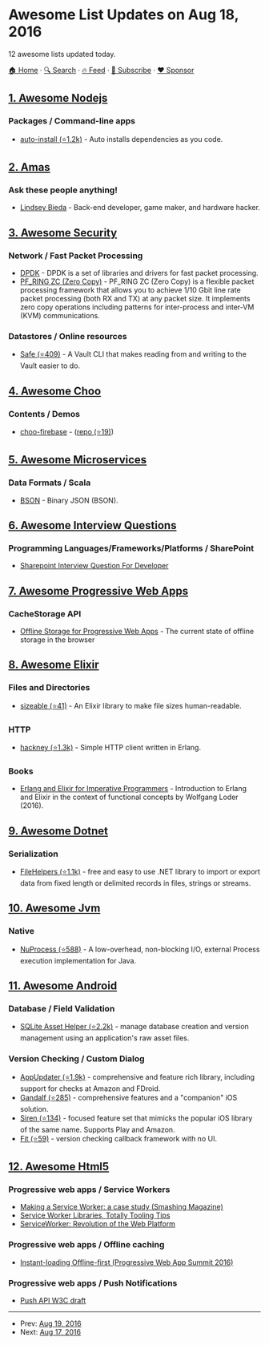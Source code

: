 # Awesome List Updates on Aug 18, 2016

12 awesome lists updated today.

[🏠 Home](/README.md) · [🔍 Search](https://www.trackawesomelist.com/search/) · [🔥 Feed](https://www.trackawesomelist.com/rss.xml) · [📮 Subscribe](https://trackawesomelist.us17.list-manage.com/subscribe?u=d2f0117aa829c83a63ec63c2f&id=36a103854c) · [❤️  Sponsor](https://github.com/sponsors/theowenyoung)



## [1. Awesome Nodejs](/content/sindresorhus/awesome-nodejs/README.md)

### Packages / Command-line apps

*   [auto-install (⭐1.2k)](https://github.com/siddharthkp/auto-install) - Auto installs dependencies as you code.

## [2. Amas](/content/sindresorhus/amas/README.md)

### Ask these people anything!

*   [Lindsey Bieda](https://github.com/lindseyb/ama) - Back-end developer, game maker, and hardware hacker.

## [3. Awesome Security](/content/sbilly/awesome-security/README.md)

### Network / Fast Packet Processing

*   [DPDK](http://dpdk.org/) - DPDK is a set of libraries and drivers for fast packet processing.
*   [PF\_RING ZC (Zero Copy)](http://www.ntop.org/products/packet-capture/pf_ring/pf_ring-zc-zero-copy/) - PF\_RING ZC (Zero Copy) is a flexible packet processing framework that  allows you to achieve 1/10 Gbit line rate packet processing (both RX and TX) at any packet size. It implements zero copy operations including patterns for inter-process and inter-VM (KVM) communications.

### Datastores / Online resources

*   [Safe (⭐409)](https://github.com/starkandwayne/safe) - A Vault CLI that makes reading from and writing to the Vault easier to do.

## [4. Awesome Choo](/content/choojs/awesome-choo/README.md)

### Contents / Demos

*   [choo-firebase](https://choo-firebase-2ec21.firebaseapp.com) - ([repo (⭐19)](https://github.com/mw222rs/choo-firebase))

## [5. Awesome Microservices](/content/mfornos/awesome-microservices/README.md)

### Data Formats / Scala

*   [BSON](http://bsonspec.org/) - Binary JSON (BSON).

## [6. Awesome Interview Questions](/content/DopplerHQ/awesome-interview-questions/README.md)

### Programming Languages/Frameworks/Platforms / SharePoint

*   [Sharepoint Interview Question For Developer](http://www.rajeshg.me/2013/05/sharepoint-developer-2010-interview.html)

## [7. Awesome Progressive Web Apps](/content/TalAter/awesome-progressive-web-apps/README.md)

### CacheStorage API

*   [Offline Storage for Progressive Web Apps](https://medium.com/@addyosmani/offline-storage-for-progressive-web-apps-70d52695513c) - The current state of offline storage in the browser

## [8. Awesome Elixir](/content/h4cc/awesome-elixir/README.md)

### Files and Directories

*   [sizeable (⭐41)](https://github.com/arvidkahl/sizeable) - An Elixir library to make file sizes human-readable.

### HTTP

*   [hackney (⭐1.3k)](https://github.com/benoitc/hackney) - Simple HTTP client written in Erlang.

### Books

*   [Erlang and Elixir for Imperative Programmers](https://leanpub.com/erlangandelixirforimperativeprogrammers) - Introduction to Erlang and Elixir in the context of functional concepts by Wolfgang Loder (2016).

## [9. Awesome Dotnet](/content/quozd/awesome-dotnet/README.md)

### Serialization

*   [FileHelpers (⭐1.1k)](https://github.com/MarcosMeli/FileHelpers) - free and easy to use .NET library to import or export data from fixed length or delimited records in files, strings or streams.

## [10. Awesome Jvm](/content/deephacks/awesome-jvm/README.md)

### Native

*   [NuProcess (⭐588)](https://github.com/brettwooldridge/NuProcess) - A low-overhead, non-blocking I/O, external Process execution implementation for Java.

## [11. Awesome Android](/content/JStumpp/awesome-android/README.md)

### Database / Field Validation

*   [SQLite Asset Helper (⭐2.2k)](https://github.com/jgilfelt/android-sqlite-asset-helper) - manage database creation and version management using an application's raw asset files.

### Version Checking / Custom Dialog

*   [AppUpdater (⭐1.9k)](https://github.com/javiersantos/AppUpdater) - comprehensive and feature rich library, including support for checks at Amazon and FDroid.
*   [Gandalf (⭐285)](https://github.com/btkelly/gandalf) - comprehensive features and a "companion" iOS solution.
*   [Siren (⭐134)](https://github.com/eggheadgames/Siren) - focused feature set that mimicks the popular iOS library of the same name. Supports Play and Amazon.
*   [Fit (⭐59)](https://github.com/KeithYokoma/Fit) - version checking callback framework with no UI.

## [12. Awesome Html5](/content/diegocard/awesome-html5/README.md)

### Progressive web apps / Service Workers

*   [Making a Service Worker: a case study (Smashing Magazine)](https://www.smashingmagazine.com/2016/02/making-a-service-worker/)
*   [Service Worker Libraries, Totally Tooling Tips](https://www.youtube.com/watch?v=IIRj8DftkqE)
*   [ServiceWorker: Revolution of the Web Platform](https://ponyfoo.com/articles/serviceworker-revolution)

### Progressive web apps / Offline caching

*   [Instant-loading Offline-first (Progressive Web App Summit 2016)](https://www.youtube.com/watch?v=qDJAz3IIq18)

### Progressive web apps / Push Notifications

*   [Push API W3C draft](http://w3c.github.io/push-api/)

---

- Prev: [Aug 19, 2016](/content/2016/08/19/README.md)
- Next: [Aug 17, 2016](/content/2016/08/17/README.md)